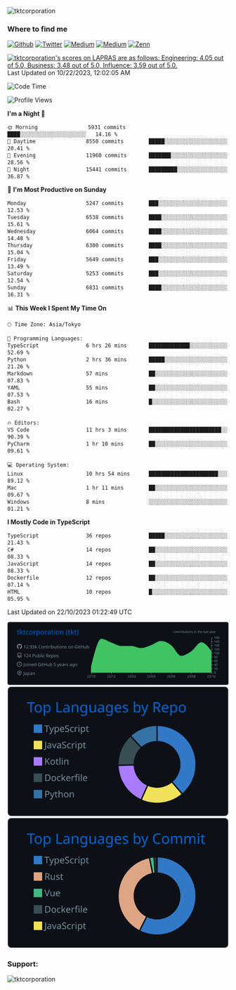 <p align="left"> <img src="https://komarev.com/ghpvc/?username=tktcorporation&label=Profile%20views&color=0e75b6&style=flat" alt="tktcorporation" /> </p>

<h3>Where to find me</h3>
<p>
<a href="https://github.com/tktcorporation" target="_blank"><img alt="Github" src="https://img.shields.io/badge/GitHub-%2312100E.svg?&style=for-the-badge&logo=Github&logoColor=white" /></a>
<a href="https://twitter.com/tktcorporation" target="_blank"><img alt="Twitter" src="https://img.shields.io/badge/twitter-%231DA1F2.svg?&style=for-the-badge&logo=twitter&logoColor=white" /></a>
<a href="https://www.linkedin.com/in/tktcorporation" target="_blank"><img alt="Medium" src="https://img.shields.io/badge/linkdin-0a66c2.svg?&style=for-the-badge&logo=linkedin&logoColor=white" /></a>
<a href="https://qiita.com/tktcorporation" target="_blank"><img alt="Medium" src="https://img.shields.io/badge/qiita-55C500.svg?&style=for-the-badge&logo=qiita&logoColor=white" /></a>
<a href="https://zenn.dev/tktcorporation" target="_blank"><img alt="Zenn" src="https://img.shields.io/badge/Zenn-3EA8FF.svg?&style=for-the-badge&logo=Zenn&logoColor=white" /></a>
</p>

<!--START_SECTION:lapras-card-->
<p ><a href="https://lapras.com/public/tktcorporation" target="_blank" rel="noopener noreferrer"><img alt="tktcorporation's scores on LAPRAS are as follows: Engineering: 4.05 out of 5.0, Business: 3.48 out of 5.0, Influence: 3.59 out of 5.0." src="https://lapras-card-generator.vercel.app/api/svg?e=4.05&b=3.48&i=3.59&b1=%23232323&b2=%236d6d6d&i1=%23212121&i2=%23818181&l=en" width="300" ></a>  
Last Updated on 10/22/2023, 12:02:05 AM</p>
<!--END_SECTION:lapras-card-->
  
<!--START_SECTION:waka-->
![Code Time](http://img.shields.io/badge/Code%20Time-1%2C189%20hrs%2024%20mins-blue)

![Profile Views](http://img.shields.io/badge/Profile%20Views-1-blue)

**I'm a Night 🦉** 

```text
🌞 Morning                5931 commits        ████░░░░░░░░░░░░░░░░░░░░░   14.16 % 
🌆 Daytime                8550 commits        █████░░░░░░░░░░░░░░░░░░░░   20.41 % 
🌃 Evening                11960 commits       ███████░░░░░░░░░░░░░░░░░░   28.56 % 
🌙 Night                  15441 commits       █████████░░░░░░░░░░░░░░░░   36.87 % 
```
📅 **I'm Most Productive on Sunday** 

```text
Monday                   5247 commits        ███░░░░░░░░░░░░░░░░░░░░░░   12.53 % 
Tuesday                  6538 commits        ████░░░░░░░░░░░░░░░░░░░░░   15.61 % 
Wednesday                6064 commits        ████░░░░░░░░░░░░░░░░░░░░░   14.48 % 
Thursday                 6300 commits        ████░░░░░░░░░░░░░░░░░░░░░   15.04 % 
Friday                   5649 commits        ███░░░░░░░░░░░░░░░░░░░░░░   13.49 % 
Saturday                 5253 commits        ███░░░░░░░░░░░░░░░░░░░░░░   12.54 % 
Sunday                   6831 commits        ████░░░░░░░░░░░░░░░░░░░░░   16.31 % 
```


📊 **This Week I Spent My Time On** 

```text
🕑︎ Time Zone: Asia/Tokyo

💬 Programming Languages: 
TypeScript               6 hrs 26 mins       █████████████░░░░░░░░░░░░   52.69 % 
Python                   2 hrs 36 mins       █████░░░░░░░░░░░░░░░░░░░░   21.26 % 
Markdown                 57 mins             ██░░░░░░░░░░░░░░░░░░░░░░░   07.83 % 
YAML                     55 mins             ██░░░░░░░░░░░░░░░░░░░░░░░   07.53 % 
Bash                     16 mins             █░░░░░░░░░░░░░░░░░░░░░░░░   02.27 % 

🔥 Editors: 
VS Code                  11 hrs 3 mins       ███████████████████████░░   90.39 % 
PyCharm                  1 hr 10 mins        ██░░░░░░░░░░░░░░░░░░░░░░░   09.61 % 

💻 Operating System: 
Linux                    10 hrs 54 mins      ██████████████████████░░░   89.12 % 
Mac                      1 hr 11 mins        ██░░░░░░░░░░░░░░░░░░░░░░░   09.67 % 
Windows                  8 mins              ░░░░░░░░░░░░░░░░░░░░░░░░░   01.21 % 
```

**I Mostly Code in TypeScript** 

```text
TypeScript               36 repos            █████░░░░░░░░░░░░░░░░░░░░   21.43 % 
C#                       14 repos            ██░░░░░░░░░░░░░░░░░░░░░░░   08.33 % 
JavaScript               14 repos            ██░░░░░░░░░░░░░░░░░░░░░░░   08.33 % 
Dockerfile               12 repos            ██░░░░░░░░░░░░░░░░░░░░░░░   07.14 % 
HTML                     10 repos            █░░░░░░░░░░░░░░░░░░░░░░░░   05.95 % 
```




 Last Updated on 22/10/2023 01:22:49 UTC
<!--END_SECTION:waka-->

[![](https://raw.githubusercontent.com/tktcorporation/tktcorporation/master/profile-summary-card-output/github_dark/0-profile-details.svg)](https://github.com/vn7n24fzkq/github-profile-summary-cards)
[![](https://raw.githubusercontent.com/tktcorporation/tktcorporation/master/profile-summary-card-output/github_dark/1-repos-per-language.svg)](https://github.com/vn7n24fzkq/github-profile-summary-cards) [![](https://raw.githubusercontent.com/tktcorporation/tktcorporation/master/profile-summary-card-output/github_dark/2-most-commit-language.svg)](https://github.com/vn7n24fzkq/github-profile-summary-cards)

<h3 align="left">Support:</h3>
<p><a href="https://www.buymeacoffee.com/tktcorporation"> <img align="left" src="https://cdn.buymeacoffee.com/buttons/v2/default-yellow.png" height="50" width="210" alt="tktcorporation" /></a></p><br><br>
